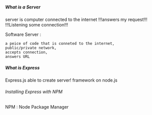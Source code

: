 ##### What is a Server
server is computer connected to the internet
!!!answers my request!!!
!!!Listening some connection!!!

Software Server :
```
a peice of code that is conneted to the internet,
public/private network,
accepts connection,
answers URL
```

##### What is Express 
Express.js
 able to create server!
 framework on node.js


###### Installing Express with NPM
NPM : Node Package Manager
